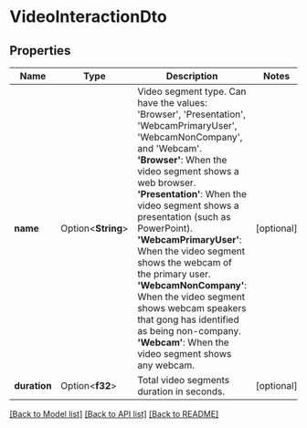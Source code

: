 # VideoInteractionDto

## Properties

Name | Type | Description | Notes
------------ | ------------- | ------------- | -------------
**name** | Option<**String**> | Video segment type. Can have the values: 'Browser', 'Presentation', 'WebcamPrimaryUser', 'WebcamNonCompany', and 'Webcam'.  <b>'Browser'</b>: When the video segment shows a web browser.  <b>'Presentation'</b>: When the video segment shows a presentation (such as PowerPoint).  <b>'WebcamPrimaryUser'</b>: When the video segment shows the webcam of the primary user.  <b>'WebcamNonCompany'</b>: When the video segment shows webcam speakers that gong has identified as being non-company.  <b>'Webcam'</b>: When the video segment shows any webcam. | [optional]
**duration** | Option<**f32**> | Total video segments duration in seconds. | [optional]

[[Back to Model list]](../README.md#documentation-for-models) [[Back to API list]](../README.md#documentation-for-api-endpoints) [[Back to README]](../README.md)



